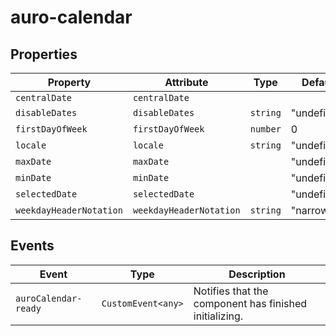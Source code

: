 # auro-calendar

## Properties

| Property                | Attribute               | Type     | Default     |
|-------------------------|-------------------------|----------|-------------|
| `centralDate`           | `centralDate`           |          |             |
| `disableDates`          | `disableDates`          | `string` | "undefined" |
| `firstDayOfWeek`        | `firstDayOfWeek`        | `number` | 0           |
| `locale`                | `locale`                | `string` | "undefined" |
| `maxDate`               | `maxDate`               |          | "undefined" |
| `minDate`               | `minDate`               |          | "undefined" |
| `selectedDate`          | `selectedDate`          |          | "undefined" |
| `weekdayHeaderNotation` | `weekdayHeaderNotation` | `string` | "narrow"    |

## Events

| Event                | Type               | Description                                      |
|----------------------|--------------------|--------------------------------------------------|
| `auroCalendar-ready` | `CustomEvent<any>` | Notifies that the component has finished initializing. |
